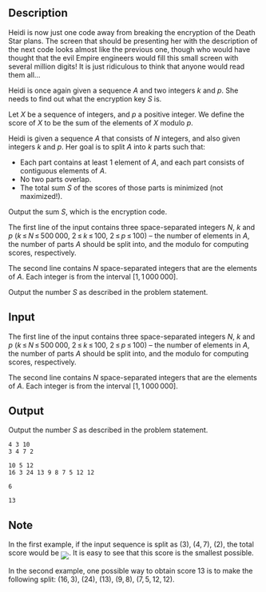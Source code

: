 ## Description

<div><p>Heidi is now just one code away from breaking the encryption of the Death Star plans. The screen that should be presenting her with the description of the next code looks almost like the previous one, though who would have thought that the evil Empire engineers would fill this small screen with several million digits! It is just ridiculous to think that anyone would read them all...</p><p>Heidi is once again given a sequence <span class="tex-span"><i>A</i></span> and two integers <span class="tex-span"><i>k</i></span> and <span class="tex-span"><i>p</i></span>. She needs to find out what the encryption key <span class="tex-span"><i>S</i></span> is.</p><p>Let <span class="tex-span"><i>X</i></span> be a sequence of integers, and <span class="tex-span"><i>p</i></span> a positive integer. We define the <span class="tex-font-style-underline">score</span> of <span class="tex-span"><i>X</i></span> to be the sum of the elements of <span class="tex-span"><i>X</i></span> modulo <span class="tex-span"><i>p</i></span>.</p><p>Heidi is given a sequence <span class="tex-span"><i>A</i></span> that consists of <span class="tex-span"><i>N</i></span> integers, and also given integers <span class="tex-span"><i>k</i></span> and <span class="tex-span"><i>p</i></span>. Her goal is to split <span class="tex-span"><i>A</i></span> into <span class="tex-span"><i>k</i></span> parts such that: </p><ul> <li> Each part contains at least <span class="tex-span">1</span> element of <span class="tex-span"><i>A</i></span>, and each part consists of contiguous elements of <span class="tex-span"><i>A</i></span>. </li><li> No two parts overlap. </li><li> The total sum <span class="tex-span"><i>S</i></span> of the scores of those parts is <span class="tex-font-style-bf">minimized</span> (not maximized!). </li></ul><p>Output the sum <span class="tex-span"><i>S</i></span>, which is the encryption code.</p></div><div class="input-specification"><p>The first line of the input contains three space-separated integers <span class="tex-span"><i>N</i></span>, <span class="tex-span"><i>k</i></span> and <span class="tex-span"><i>p</i></span> (<span class="tex-span"><i>k</i> ≤ <i>N</i> ≤ 500 000</span>, <span class="tex-span">2 ≤ <i>k</i> ≤ 100</span>, <span class="tex-span">2 ≤ <i>p</i> ≤ 100</span>) – the number of elements in <span class="tex-span"><i>A</i></span>, the number of parts <span class="tex-span"><i>A</i></span> should be split into, and the modulo for computing scores, respectively.</p><p>The second line contains <span class="tex-span"><i>N</i></span> space-separated integers that are the elements of <span class="tex-span"><i>A</i></span>. Each integer is from the interval <span class="tex-span">[1, 1 000 000]</span>.</p></div><div class="output-specification"><p>Output the number <span class="tex-span"><i>S</i></span> as described in the problem statement.</p></div>

## Input

<p>The first line of the input contains three space-separated integers <span class="tex-span"><i>N</i></span>, <span class="tex-span"><i>k</i></span> and <span class="tex-span"><i>p</i></span> (<span class="tex-span"><i>k</i> ≤ <i>N</i> ≤ 500 000</span>, <span class="tex-span">2 ≤ <i>k</i> ≤ 100</span>, <span class="tex-span">2 ≤ <i>p</i> ≤ 100</span>) – the number of elements in <span class="tex-span"><i>A</i></span>, the number of parts <span class="tex-span"><i>A</i></span> should be split into, and the modulo for computing scores, respectively.</p><p>The second line contains <span class="tex-span"><i>N</i></span> space-separated integers that are the elements of <span class="tex-span"><i>A</i></span>. Each integer is from the interval <span class="tex-span">[1, 1 000 000]</span>.</p>

## Output

<p>Output the number <span class="tex-span"><i>S</i></span> as described in the problem statement.</p>





```input1
4 3 10
3 4 7 2

```




```input2
10 5 12
16 3 24 13 9 8 7 5 12 12

```




```output1
6

```




```output2
13

```



## Note

<p>In the first example, if the input sequence is split as <span class="tex-span">(3)</span>, <span class="tex-span">(4, 7)</span>, <span class="tex-span">(2)</span>, the total score would be <img align="middle" class="tex-formula" src="file://qFxqZvxL.png" style="max-width: 100.0%;max-height: 100.0%;">. It is easy to see that this score is the smallest possible.</p><p>In the second example, one possible way to obtain score <span class="tex-span">13</span> is to make the following split: <span class="tex-span">(16, 3)</span>, <span class="tex-span">(24)</span>, <span class="tex-span">(13)</span>, <span class="tex-span">(9, 8)</span>, <span class="tex-span">(7, 5, 12, 12)</span>.</p>
